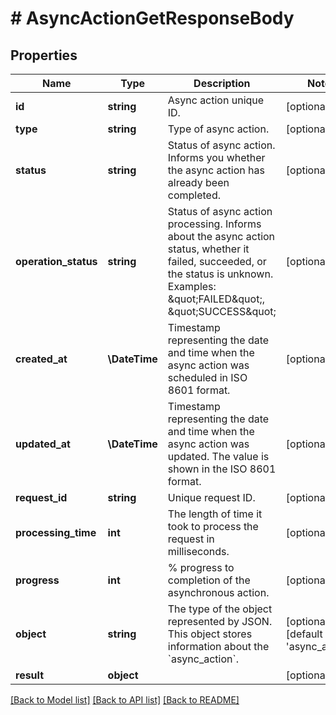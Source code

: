 # # AsyncActionGetResponseBody

## Properties

Name | Type | Description | Notes
------------ | ------------- | ------------- | -------------
**id** | **string** | Async action unique ID. | [optional]
**type** | **string** | Type of async action. | [optional]
**status** | **string** | Status of async action. Informs you whether the async action has already been completed. | [optional]
**operation_status** | **string** | Status of async action processing. Informs about the async action status, whether it failed, succeeded, or the status is unknown. Examples: \&quot;FAILED\&quot;, \&quot;SUCCESS\&quot; | [optional]
**created_at** | **\DateTime** | Timestamp representing the date and time when the async action was scheduled in ISO 8601 format. | [optional]
**updated_at** | **\DateTime** | Timestamp representing the date and time when the async action was updated. The value is shown in the ISO 8601 format. | [optional]
**request_id** | **string** | Unique request ID. | [optional]
**processing_time** | **int** | The length of time it took to process the request in milliseconds. | [optional]
**progress** | **int** | % progress to completion of the asynchronous action. | [optional]
**object** | **string** | The type of the object represented by JSON. This object stores information about the &#x60;async_action&#x60;. | [optional] [default to 'async_action']
**result** | **object** |  | [optional]

[[Back to Model list]](../../README.md#models) [[Back to API list]](../../README.md#endpoints) [[Back to README]](../../README.md)
